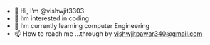 - 👋 Hi, I’m @vishwjit3303
- 👀 I’m interested in coding
- 🌱 I’m currently learning computer Engineering
- 📫 How to reach me ...through by vishwjitpawar340@gmail.com

<!---
vishwjit3303/vishwjit3303 is a ✨ special ✨ repository because its `README.md` (this file) appears on your GitHub profile.
You can click the Preview link to take a look at your changes.
--->
